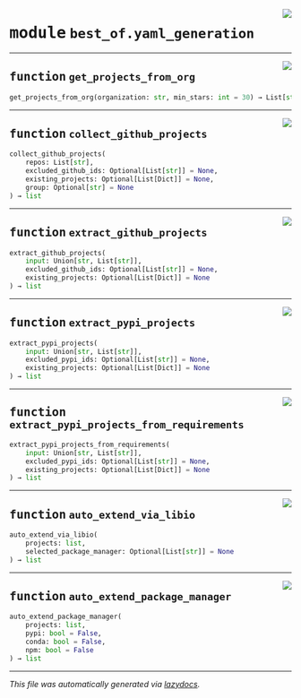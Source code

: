 <!-- markdownlint-disable -->

<a href="https://github.com/best-of-lists/best-of-generator/blob/main/src/best_of/yaml_generation.py#L0"><img align="right" style="float:right;" src="https://img.shields.io/badge/-source-cccccc?style=flat-square"></a>

# <kbd>module</kbd> `best_of.yaml_generation`





---

<a href="https://github.com/best-of-lists/best-of-generator/blob/main/src/best_of/yaml_generation.py#L24"><img align="right" style="float:right;" src="https://img.shields.io/badge/-source-cccccc?style=flat-square"></a>

## <kbd>function</kbd> `get_projects_from_org`

```python
get_projects_from_org(organization: str, min_stars: int = 30) → List[str]
```






---

<a href="https://github.com/best-of-lists/best-of-generator/blob/main/src/best_of/yaml_generation.py#L75"><img align="right" style="float:right;" src="https://img.shields.io/badge/-source-cccccc?style=flat-square"></a>

## <kbd>function</kbd> `collect_github_projects`

```python
collect_github_projects(
    repos: List[str],
    excluded_github_ids: Optional[List[str]] = None,
    existing_projects: Optional[List[Dict]] = None,
    group: Optional[str] = None
) → list
```






---

<a href="https://github.com/best-of-lists/best-of-generator/blob/main/src/best_of/yaml_generation.py#L138"><img align="right" style="float:right;" src="https://img.shields.io/badge/-source-cccccc?style=flat-square"></a>

## <kbd>function</kbd> `extract_github_projects`

```python
extract_github_projects(
    input: Union[str, List[str]],
    excluded_github_ids: Optional[List[str]] = None,
    existing_projects: Optional[List[Dict]] = None
) → list
```






---

<a href="https://github.com/best-of-lists/best-of-generator/blob/main/src/best_of/yaml_generation.py#L237"><img align="right" style="float:right;" src="https://img.shields.io/badge/-source-cccccc?style=flat-square"></a>

## <kbd>function</kbd> `extract_pypi_projects`

```python
extract_pypi_projects(
    input: Union[str, List[str]],
    excluded_pypi_ids: Optional[List[str]] = None,
    existing_projects: Optional[List[Dict]] = None
) → list
```






---

<a href="https://github.com/best-of-lists/best-of-generator/blob/main/src/best_of/yaml_generation.py#L327"><img align="right" style="float:right;" src="https://img.shields.io/badge/-source-cccccc?style=flat-square"></a>

## <kbd>function</kbd> `extract_pypi_projects_from_requirements`

```python
extract_pypi_projects_from_requirements(
    input: Union[str, List[str]],
    excluded_pypi_ids: Optional[List[str]] = None,
    existing_projects: Optional[List[Dict]] = None
) → list
```






---

<a href="https://github.com/best-of-lists/best-of-generator/blob/main/src/best_of/yaml_generation.py#L409"><img align="right" style="float:right;" src="https://img.shields.io/badge/-source-cccccc?style=flat-square"></a>

## <kbd>function</kbd> `auto_extend_via_libio`

```python
auto_extend_via_libio(
    projects: list,
    selected_package_manager: Optional[List[str]] = None
) → list
```






---

<a href="https://github.com/best-of-lists/best-of-generator/blob/main/src/best_of/yaml_generation.py#L499"><img align="right" style="float:right;" src="https://img.shields.io/badge/-source-cccccc?style=flat-square"></a>

## <kbd>function</kbd> `auto_extend_package_manager`

```python
auto_extend_package_manager(
    projects: list,
    pypi: bool = False,
    conda: bool = False,
    npm: bool = False
) → list
```








---

_This file was automatically generated via [lazydocs](https://github.com/ml-tooling/lazydocs)._
